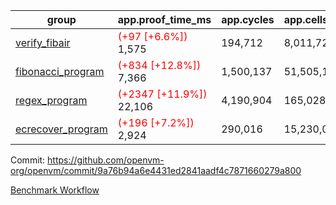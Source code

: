 | group | app.proof_time_ms | app.cycles | app.cells_used | leaf.proof_time_ms | leaf.cycles | leaf.cells_used |
| -- | -- | -- | -- | -- | -- | -- |
| [verify_fibair](https://github.com/openvm-org/openvm/blob/benchmark-results/benchmarks-pr/1175/verify_fibair-9a76b94a6e4431ed2841aadf4c7871660279a800.md) |<span style='color: red'>(+97 [+6.6%])</span> 1,575 |  194,712 |  8,011,722 |- | - | - |
| [fibonacci_program](https://github.com/openvm-org/openvm/blob/benchmark-results/benchmarks-pr/1175/fibonacci-9a76b94a6e4431ed2841aadf4c7871660279a800.md) |<span style='color: red'>(+834 [+12.8%])</span> 7,366 |  1,500,137 |  51,505,102 |- | - | - |
| [regex_program](https://github.com/openvm-org/openvm/blob/benchmark-results/benchmarks-pr/1175/regex-9a76b94a6e4431ed2841aadf4c7871660279a800.md) |<span style='color: red'>(+2347 [+11.9%])</span> 22,106 |  4,190,904 |  165,028,173 |- | - | - |
| [ecrecover_program](https://github.com/openvm-org/openvm/blob/benchmark-results/benchmarks-pr/1175/ecrecover-9a76b94a6e4431ed2841aadf4c7871660279a800.md) |<span style='color: red'>(+196 [+7.2%])</span> 2,924 |  290,016 |  15,230,037 |- | - | - |


Commit: https://github.com/openvm-org/openvm/commit/9a76b94a6e4431ed2841aadf4c7871660279a800

[Benchmark Workflow](https://github.com/openvm-org/openvm/actions/runs/12627176088)
